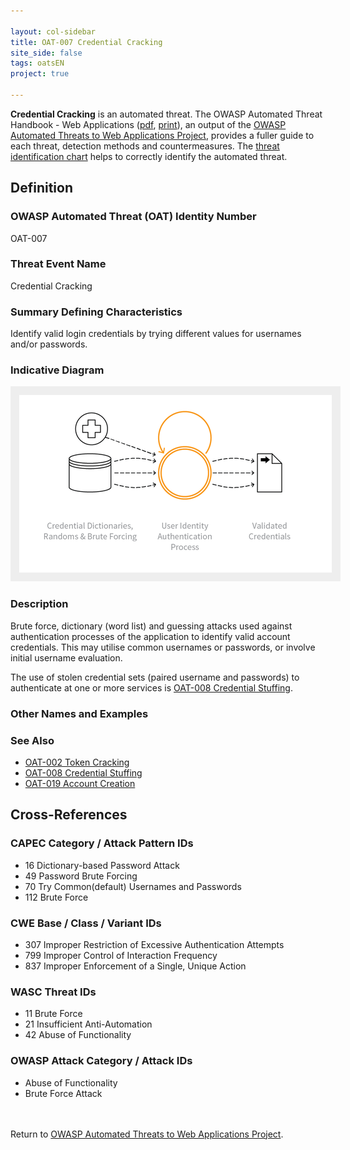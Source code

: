 ```yaml
---

layout: col-sidebar
title: OAT-007 Credential Cracking
site_side: false
tags: oatsEN
project: true

---
```


**Credential Cracking** is an automated threat. The OWASP Automated Threat Handbook - Web Applications ([pdf](https://github.com/OWASP/www-project-automated-threats-to-web-applications/tree/master/assets/files/EN), [print](http://www.lulu.com/shop/owasp-foundation/automated-threat-handbook/paperback/product-23540699.html)), an output of the [OWASP Automated Threats to Web Applications Project](../../../), provides a fuller guide to each threat, detection methods and countermeasures. The [threat identification chart](https://www2.owasp.org/www-project-automated-threats-to-web-applications/assets/files/oat-ontology-decision-chart.pdf) helps to correctly identify the automated threat.

## Definition
### OWASP Automated Threat (OAT) Identity Number
OAT-007

### Threat Event Name
Credential Cracking

### Summary Defining Characteristics
Identify valid login credentials by trying different values for usernames and/or passwords.

### Indicative Diagram
<img alt="Indicative diagram for OAT-007" src="images/500px-OAT-007_Credential_Cracking.png" style="background-color:#eeeeee;padding:1em;">

### Description
Brute force, dictionary (word list) and guessing attacks used against authentication processes of the application to identify valid account credentials. This may utilise common usernames or passwords, or involve initial username evaluation.

The use of stolen credential sets (paired username and passwords) to authenticate at one or more services is [OAT-008 Credential Stuffing](OAT-008_Credential_Stuffing.html).


### Other Names and Examples


### See Also
* [OAT-002 Token Cracking](OAT-002_Token_Cracking.html)
* [OAT-008 Credential Stuffing](OAT-008_Credential_Stuffing.html)
* [OAT-019 Account Creation](OAT-019_Account_Creation.html)

## Cross-References
### CAPEC Category / Attack Pattern IDs
* 16 Dictionary-based Password Attack
* 49 Password Brute Forcing
* 70 Try Common(default) Usernames and Passwords
* 112 Brute Force


### CWE Base / Class / Variant IDs
* 307 Improper Restriction of Excessive Authentication Attempts
* 799 Improper Control of Interaction Frequency
* 837 Improper Enforcement of a Single, Unique Action

### WASC Threat IDs
* 11 Brute Force
* 21 Insufficient Anti-Automation
* 42 Abuse of Functionality

### OWASP Attack Category / Attack IDs
* Abuse of Functionality
* Brute Force Attack

<br/><br/>Return to [OWASP Automated Threats to Web Applications Project](../../../).<br/><br/>
